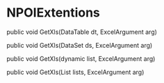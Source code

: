 # NPOIExtentions

public void GetXls(DataTable dt, ExcelArgument arg)

public void GetXls(DataSet ds, ExcelArgument arg)

public void GetXls(dynamic list, ExcelArgument arg) 

public void GetXls(List<dynamic> lists, ExcelArgument arg)
